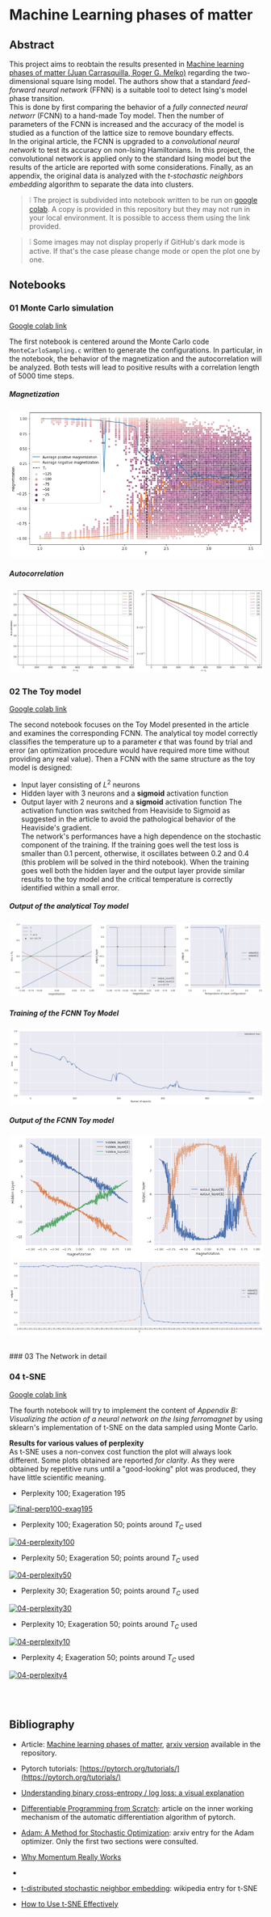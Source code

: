 # Machine Learning phases of matter
## Abstract
This project aims to reobtain the results presented in [Machine learning phases of matter (Juan Carrasquilla, Roger G. Melko)](https://arxiv.org/abs/1605.01735) regarding the two-dimensional square Ising model. The authors show that a standard _feed-forward neural network_ (FFNN) is a suitable tool to detect Ising's model phase transition.  
This is done by first comparing the behavior of a _fully connected neural networr_ (FCNN) to a hand-made Toy model. Then the number of parameters of the FCNN is increased and the accuracy of the model is studied as a function of the lattice size to remove boundary effects.  
In the original article, the FCNN is upgraded to a _convolutional neural network_ to test its accuracy on non-Ising Hamiltonians. In this project, the convolutional network is applied only to the standard Ising model but the results of the article are reported with some considerations.
Finally, as an appendix, the original data is analyzed with the _t-stochastic neighbors embedding_ algorithm to separate the data into clusters.

> :grey_exclamation: The project is subdivided into notebook written to be run on [google colab](https://colab.research.google.com/). A copy is provided in this repository but they may not run in your local environment. It is possible to access them using the link provided.

> :grey_exclamation: Some images may not display properly if GitHub's dark mode is active. If that's the case please change mode or open the plot one by one.

## Notebooks
### 01 Monte Carlo simulation
[Google colab link](https://colab.research.google.com/drive/1de9nkvQpTHr8AZuaSgxCjmR14VqJ5I4F?usp=sharing)

The first notebook is centered around the Monte Carlo code `MonteCarloSampling.c` written to generate the configurations.
In particular, in the notebook, the behavior of the magnetization and the autocorrelation will be analyzed. Both tests will lead to positive results with a correlation length of $5000$ time steps.

##### Magnetization
![](img/01_magnetization.png)

##### Autocorrelation
![](img/01_autocorrelation.png)

### 02 The Toy model
[Google colab link](https://colab.research.google.com/drive/1VhzjsGJBBggnKgkuA9-o77eyjR3w4s2m?usp=sharing)

The second notebook focuses on the Toy Model presented in the article and examines the corresponding FCNN. The analytical toy model correctly classifies the temperature up to a parameter $\epsilon$ that was found by trial and error (an optimization procedure would have required more time without providing any real value). Then a FCNN with the same structure as the toy model is designed:
- Input layer consisting of $L^2$ neurons
- Hidden layer with 3 neurons and a **sigmoid** activation function
- Output layer with 2 neurons and a **sigmoid** activation function
The activation function was switched from Heaviside to Sigmoid as suggested in the article to avoid the pathological behavior of the Heaviside's gradient.  
The network's performances have a high dependence on the stochastic component of the training. If the training goes well the test loss is smaller than 0.1 percent, otherwise, it oscillates between 0.2 and 0.4 (this problem will be solved in the third notebook). When the training goes well both the hidden layer and the output layer provide similar results to the toy model and the critical temperature is correctly identified within a small error.

##### Output of the analytical Toy model
![](img/02_Analytical_Toy_model.png)

##### Training of the FCNN Toy Model
![](img/02_FCNN_training_loss.png)

##### Output of the FCNN Toy model
![](img/02_FCNN_Toy_model_magnetization.png)
![](img/02_FCNN_Toy_model_temperature.png)

</br>
### 03 The Network in detail



### 04 t-SNE
[Google colab link](https://colab.research.google.com/drive/1hUy1Fy7iUTkWHX-S79e-WppUdJBHMw9E?usp=sharing)

The fourth notebook will try to implement the content of _Appendix B: Visualizing the action of a neural network on the Ising ferromagnet_ by using sklearn's implementation of t-SNE on the data sampled using Monte Carlo.

**Results for various values of perplexity**  
As t-SNE uses a non-convex cost function the plot will always look different. Some plots obtained are reported _for clarity_. As they were obtained by repetitive runs until a "good-looking" plot was produced, they have little scientific meaning.

- Perplexity 100; Exageration 195

<a href="https://ibb.co/9tgwpmV"><img src="https://i.ibb.co/ySPhNmY/final-perp100-exag195.png" alt="final-perp100-exag195" border="0"></a>

- Perplexity 100; Exageration 50; points around $T_C$ used

<a href="https://ibb.co/0BxK71p"><img src="https://i.ibb.co/1skMgBY/04-perplexity100.png" alt="04-perplexity100" border="0"></a>

- Perplexity 50; Exageration 50; points around $T_C$ used

<a href="https://ibb.co/KwTwyVm"><img src="https://i.ibb.co/X8c8JFV/04-perplexity50.png" alt="04-perplexity50" border="0"></a>

- Perplexity 30; Exageration 50; points around $T_C$ used

<a href="https://ibb.co/pKwh68F"><img src="https://i.ibb.co/092spSb/04-perplexity30.png" alt="04-perplexity30" border="0"></a>

- Perplexity 10; Exageration 50; points around $T_C$ used

<a href="https://ibb.co/k2LvVyY"><img src="https://i.ibb.co/DfBTPb3/04-perplexity10.png" alt="04-perplexity10" border="0"></a>

- Perplexity 4; Exageration 50; points around $T_C$ used

<a href="https://ibb.co/Hqd1HP0"><img src="https://i.ibb.co/L15bZgM/04-perplexity4.png" alt="04-perplexity4" border="0"></a>

</br>

</br>

## Bibliography
- Article: [Machine learning phases of matter](https://www.nature.com/articles/nphys4035), [arxiv version](https://arxiv.org/abs/1605.01735) available in the repository.
- Pytorch tutorials: [https://pytorch.org/tutorials/](https://pytorch.org/tutorials/)
- [Understanding binary cross-entropy / log loss: a visual explanation](https://towardsdatascience.com/understanding-binary-cross-entropy-log-loss-a-visual-explanation-a3ac6025181a)
- [Differentiable Programming from Scratch](https://thenumb.at/Autodiff/): article on the inner working mechanism of the automatic differentiation algorithm of pytorch.
- [Adam: A Method for Stochastic Optimization](https://arxiv.org/abs/1412.6980): arxiv entry for the Adam optimizer. Only the first two sections were consulted.
- [Why Momentum Really Works](https://distill.pub/2017/momentum/)

-


- [t-distributed stochastic neighbor embedding](https://it.wikipedia.org/wiki/T-distributed_stochastic_neighbor_embedding): wikipedia entry for t-SNE
- [How to Use t-SNE Effectively](https://distill.pub/2016/misread-tsne/)
